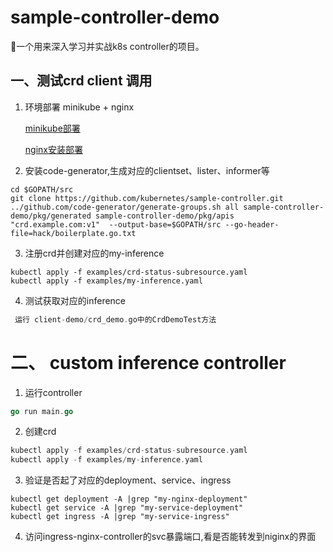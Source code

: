 # sample-controller-demo
🚀一个用来深入学习并实战k8s controller的项目。

## 一、测试crd client 调用
1. 环境部署 minikube + nginx

     [minikube部署](https://minikube.sigs.k8s.io/docs/start/)

     [nginx安装部署](https://kubernetes.github.io/ingress-nginx/deploy/)
2. 安装code-generator,生成对应的clientset、lister、informer等
```shell
cd $GOPATH/src
git clone https://github.com/kubernetes/sample-controller.git
../github.com/code-generator/generate-groups.sh all sample-controller-demo/pkg/generated sample-controller-demo/pkg/apis "crd.example.com:v1"  --output-base=$GOPATH/src --go-header-file=hack/boilerplate.go.txt
```
3. 注册crd并创建对应的my-inference
```shell
kubectl apply -f examples/crd-status-subresource.yaml
kubectl apply -f examples/my-inference.yaml
```
4. 测试获取对应的inference
```go
 运行 client-demo/crd_demo.go中的CrdDemoTest方法
```
# 二、 custom inference controller 
1. 运行controller
```go
go run main.go
```
2. 创建crd 
```go
kubectl apply -f examples/crd-status-subresource.yaml
kubectl apply -f examples/my-inference.yaml
```
3. 验证是否起了对应的deployment、service、ingress
```shell
kubectl get deployment -A |grep "my-nginx-deployment"
kubectl get service -A |grep "my-service-deployment"
kubectl get ingress -A |grep "my-service-ingress"
```
4. 访问ingress-nginx-controller的svc暴露端口,看是否能转发到niginx的界面
